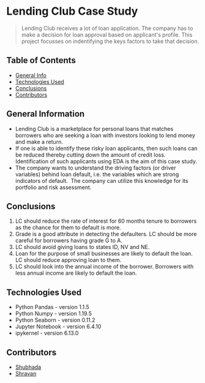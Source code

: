# Lending Club Case Study
> Lending Club receives a lot of loan application. The company has to make a decision for loan approval based on applicant's profile. This project focusses on indentifying the keys factors to take that decision.


## Table of Contents
* [General Info](#general-information)
* [Technologies Used](#technologies-used)
* [Conclusions](#conclusions)
* [Contributors](#contributors)

<!-- You can include any other section that is pertinent to your problem -->

## General Information
- Lending Club is a marketplace for personal loans that matches borrowers who are seeking a loan with investors looking to lend money and make a return.
- If one is able to identify these risky loan applicants, then such loans can be reduced thereby cutting down the amount of credit loss. Identification of such applicants using EDA is the aim of this case study.
- The company wants to understand the driving factors (or driver variables) behind loan default, i.e. the variables which are strong indicators of default.  The company can utilize this knowledge for its portfolio and risk assessment.

<!-- You don't have to answer all the questions - just the ones relevant to your project. -->

## Conclusions
1. LC should reduce the rate of interest for 60 months tenure to borrowers as the chance for them to default is more.
2. Grade is a good attribute in detecting the defaulters. LC should be more careful for borrowers having grade G to A.
3. LC should avoid giving loans to states ID, NV and NE.
4. Loan for the purpose of small businesses are likely to default the loan. LC should reduce approving loan to them.
5. LC should look into the annual income of the borrower. Borrowers with less annual income are likely to default the loan.


<!-- You don't have to answer all the questions - just the ones relevant to your project. -->


## Technologies Used
- Python Pandas - version 1.1.5
- Python Numpy - version 1.19.5
- Python Seaborn - version 0.11.2
- Jupyter Notebook - version 6.4.10
- ipykernel - version 6.13.0

<!-- As the libraries versions keep on changing, it is recommended to mention the version of library used in this project -->

## Contributors
* [Shubhada](https://github.com/Shubhada-11)
* [Shravan](https://github.com/simplyshravan)


<!-- Optional -->
<!-- ## License -->
<!-- This project is open source and available under the [... License](). -->

<!-- You don't have to include all sections - just the one's relevant to your project -->
